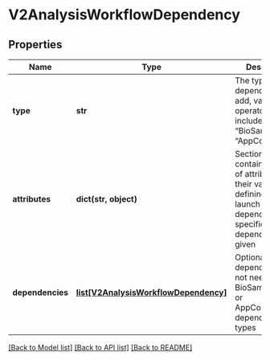 # V2AnalysisWorkflowDependency

## Properties
Name | Type | Description | Notes
------------ | ------------- | ------------- | -------------
**type** | **str** | The type of dependency to add, valid operators include: “BioSampleYield”, “AppCompletion” | 
**attributes** | **dict(str, object)** | Sections containing a list of attributes and their values defining the app launch dependency, specific to the dependency type given | 
**dependencies** | [**list[V2AnalysisWorkflowDependency]**](V2AnalysisWorkflowDependency.md) | Optional nested dependencies, not needed for BioSampleYield or AppCompletion dependency types | 

[[Back to Model list]](../README.md#documentation-for-models) [[Back to API list]](../README.md#documentation-for-api-endpoints) [[Back to README]](../README.md)

